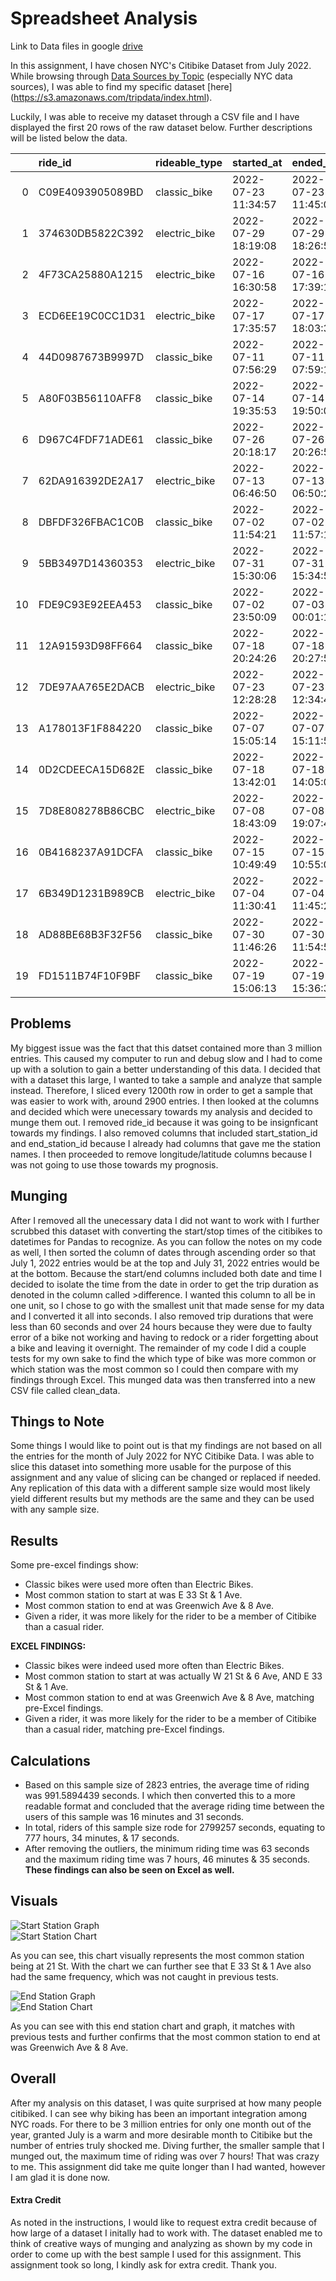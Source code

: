 # Spreadsheet Analysis  

Link to Data files in google [drive](https://drive.google.com/drive/folders/1_XpAvWSoyURmsjZGca_4CB14hVh7Tz8z?usp=share_link)  
  
  
In this assignment, I have chosen NYC's Citibike Dataset from July 2022. While browsing through [Data Sources by Topic](http://guides.nyu.edu/content.php?pid=352851&sid=2886542) (especially NYC data sources), I was able to find my specific dataset [here] (https://s3.amazonaws.com/tripdata/index.html).  
  
Luckily, I was able to receive my dataset through a CSV file and I have displayed the first 20 rows of the raw dataset below. Further descriptions will be listed below the data.


|    | ride_id          | rideable_type   | started_at          | ended_at            | start_station_name         |   start_station_id | end_station_name              |   end_station_id |   start_lat |   start_lng |   end_lat |   end_lng | member_casual   |
|---:|:-----------------|:----------------|:--------------------|:--------------------|:---------------------------|-------------------:|:------------------------------|-----------------:|------------:|------------:|----------:|----------:|:----------------|
|  0 | C09E4093905089BD | classic_bike    | 2022-07-23 11:34:57 | 2022-07-23 11:45:08 | Melrose St & Broadway      |            4801.04 | Myrtle Ave & Grove St         |          4816.05 |     40.6975 |    -73.9359 |   40.699  |  -73.9152 | member          |
|  1 | 374630DB5822C392 | electric_bike   | 2022-07-29 18:19:08 | 2022-07-29 18:26:50 | E 68 St & 3 Ave            |            6896.16 | E 85 St & York Ave            |          7146.04 |     40.7671 |    -73.9622 |   40.7754 |  -73.948  | member          |
|  2 | 4F73CA25880A1215 | electric_bike   | 2022-07-16 16:30:58 | 2022-07-16 17:39:18 | W 37 St & 10 Ave           |            6611.02 | Knickerbocker Ave & Cooper St |          4582.05 |     40.7566 |    -73.9979 |   40.6908 |  -73.9045 | member          |
|  3 | ECD6EE19C0CC1D31 | electric_bike   | 2022-07-17 17:35:57 | 2022-07-17 18:03:36 | W 37 St & 10 Ave           |            6611.02 | 6 Ave & Broome St             |          5610.09 |     40.7566 |    -73.9979 |   40.7243 |  -74.0047 | member          |
|  4 | 44D0987673B9997D | classic_bike    | 2022-07-11 07:56:29 | 2022-07-11 07:59:15 | E 68 St & 3 Ave            |            6896.16 | E 66 St & Madison Ave         |          6969.08 |     40.7671 |    -73.9622 |   40.768  |  -73.9685 | member          |
|  5 | A80F03B56110AFF8 | classic_bike    | 2022-07-14 19:35:53 | 2022-07-14 19:50:06 | Clinton Ave & Flushing Ave |            4762.04 | Bergen St & 4 Ave             |          4322.06 |     40.6979 |    -73.9699 |   40.6826 |  -73.9799 | member          |
|  6 | D967C4FDF71ADE61 | classic_bike    | 2022-07-26 20:18:17 | 2022-07-26 20:26:57 | E 68 St & 3 Ave            |            6896.16 | E 85 St & York Ave            |          7146.04 |     40.7671 |    -73.9622 |   40.7754 |  -73.948  | member          |
|  7 | 62DA916392DE2A17 | electric_bike   | 2022-07-13 06:46:50 | 2022-07-13 06:50:26 | E 89 St & York Ave         |            7204.08 | E 85 St & York Ave            |          7146.04 |     40.7779 |    -73.946  |   40.7754 |  -73.948  | member          |
|  8 | DBFDF326FBAC1C0B | classic_bike    | 2022-07-02 11:54:21 | 2022-07-02 11:57:11 | E 89 St & York Ave         |            7204.08 | E 85 St & York Ave            |          7146.04 |     40.7779 |    -73.946  |   40.7754 |  -73.948  | member          |
|  9 | 5BB3497D14360353 | electric_bike   | 2022-07-31 15:30:06 | 2022-07-31 15:34:57 | 35 Ave & 37 St             |            6563.12 | 38 St & 30 Ave                |          6850.01 |     40.7557 |    -73.9237 |   40.7642 |  -73.9158 | member          |
| 10 | FDE9C93E92EEA453 | classic_bike    | 2022-07-02 23:50:09 | 2022-07-03 00:01:16 | Stockholm St & Wilson Ave  |            4824.03 | Knickerbocker Ave & Cooper St |          4582.05 |     40.6993 |    -73.923  |   40.6908 |  -73.9045 | casual          |
| 11 | 12A91593D98FF664 | classic_bike    | 2022-07-18 20:24:26 | 2022-07-18 20:27:52 | E 58 St & Madison Ave      |            6839.04 | E 66 St & Madison Ave         |          6969.08 |     40.763  |    -73.9721 |   40.768  |  -73.9685 | member          |
| 12 | 7DE97AA765E2DACB | electric_bike   | 2022-07-23 12:28:28 | 2022-07-23 12:34:41 | W 55 St & 6 Ave            |            6809.09 | E 66 St & Madison Ave         |          6969.08 |     40.7632 |    -73.9784 |   40.768  |  -73.9685 | member          |
| 13 | A178013F1F884220 | classic_bike    | 2022-07-07 15:05:14 | 2022-07-07 15:11:57 | 35 St & Broadway           |            6750.16 | 38 St & 30 Ave                |          6850.01 |     40.7603 |    -73.9222 |   40.7642 |  -73.9158 | member          |
| 14 | 0D2CDEECA15D682E | classic_bike    | 2022-07-18 13:42:01 | 2022-07-18 14:05:00 | 35 St & Broadway           |            6750.16 | 38 St & 30 Ave                |          6850.01 |     40.7603 |    -73.9222 |   40.7642 |  -73.9158 | member          |
| 15 | 7D8E808278B86CBC | electric_bike   | 2022-07-08 18:43:09 | 2022-07-08 19:07:43 | 35 St & Broadway           |            6750.16 | Engert Ave & McGuinness Blvd  |          5473.03 |     40.7603 |    -73.9222 |   40.7216 |  -73.9455 | member          |
| 16 | 0B4168237A91DCFA | classic_bike    | 2022-07-15 10:49:49 | 2022-07-15 10:55:03 | Perry St & Bleecker St     |            5922.07 | 6 Ave & Broome St             |          5610.09 |     40.7354 |    -74.0042 |   40.7243 |  -74.0047 | member          |
| 17 | 6B349D1231B989CB | electric_bike   | 2022-07-04 11:30:41 | 2022-07-04 11:45:24 | Steinway St & 19 Ave       |            7220.01 | 38 St & 30 Ave                |          6850.01 |     40.7781 |    -73.8996 |   40.7642 |  -73.9158 | casual          |
| 18 | AD88BE68B3F32F56 | classic_bike    | 2022-07-30 11:46:26 | 2022-07-30 11:54:50 | Perry St & Bleecker St     |            5922.07 | 6 Ave & Broome St             |          5610.09 |     40.7354 |    -74.0048 |   40.7243 |  -74.0047 | member          |
| 19 | FD1511B74F10F9BF | classic_bike    | 2022-07-19 15:06:13 | 2022-07-19 15:36:32 | Dock 72 Way & Market St    |            4804.02 | 6 Ave & Broome St             |          5610.09 |     40.6998 |    -73.9714 |   40.7243 |  -74.0047 | member          |  
  
## Problems  
My biggest issue was the fact that this datset contained more than 3 million entries. This caused my computer to run and debug slow and I had to come up with a solution to gain a better understanding of this data. I decided that with a dataset this large, I wanted to take a sample and analyze that sample instead. Therefore, I sliced every 1200th row in order to get a sample that was easier to work with, around 2900 entries. I then looked at the columns and decided which were unecessary towards my analysis and decided to munge them out. I removed ride_id because it was going to be insignficant towards my findings. I also removed columns that included start_station_id and end_station_id because I already had columns that gave me the station names. I then proceeded to remove longitude/latitude columns because I was not going to use those towards my prognosis.  
  
## Munging  
After I removed all the unecessary data I did not want to work with I further scrubbed this dataset with converting the start/stop times of the citibikes to datetimes for Pandas to recognize. As you can follow the notes on my code as well, I then sorted the column of dates through ascending order so that July 1, 2022 entries would be at the top and July 31, 2022 entries would be at the bottom. Because the start/end columns included both date and time I decided to isolate the time from the date in order to get the trip duration as denoted in the column called >difference. I wanted this column to all be in one unit, so I chose to go with the smallest unit that made sense for my data and I converted it all into seconds. I also removed trip durations that were less than 60 seconds and over 24 hours because they were due to faulty error of a bike not working and having to redock or a rider forgetting about a bike and leaving it overnight. The remainder of my code I did a couple tests for my own sake to find the which type of bike was more common or which station was the most common so I could then compare with my findings through Excel. This munged data was then transferred into a new CSV file called clean_data.  
  
## Things to Note    
Some things I would like to point out is that my findings are not based on all the entries for the month of July 2022 for NYC Citibike Data. I was able to slice this dataset into something more usable for the purpose of this assignment and any value of slicing can be changed or replaced if needed. Any replication of this data with a different sample size would most likely yield different results but my methods are the same and they can be used with any sample size.  
  
## Results  
Some pre-excel findings show:  
- Classic bikes were used more often than Electric Bikes.   
- Most common station to start at was E 33 St & 1 Ave.  
- Most common station to end at was Greenwich Ave & 8 Ave.  
- Given a rider, it was more likely for the rider to be a member of Citibike than a casual rider.  
  
**EXCEL FINDINGS:**  
- Classic bikes were indeed used more often than Electric Bikes.  
- Most common station to start at was actually W 21 St & 6 Ave, AND E 33 St & 1 Ave.  
- Most common station to end at was Greenwich Ave & 8 Ave, matching pre-Excel findings.  
- Given a rider, it was more likely for the rider to be a member of Citibike than a casual rider, matching pre-Excel findings.  

## Calculations  
- Based on this sample size of 2823 entries, the average time of riding was 991.5894439 seconds. I which then converted this to a more readable format and concluded that the average riding time between the users of this sample was 16 minutes and 31 seconds.  
- In total, riders of this sample size rode for 2799257 seconds, equating to 777 hours, 34 minutes, & 17 seconds.  
- After removing the outliers, the minimum riding time was 63 seconds and the maximum riding time was 7 hours, 46 minutes & 35 seconds.  
**These findings can also be seen on Excel as well.**  
  
## Visuals  
![Start Station Graph](images/start.png)  
![Start Station Chart](images/start2.png)
  
As you can see, this chart visually represents the most common station being at 21 St. With the chart we can further see that E 33 St & 1 Ave also had the same frequency, which was not caught in previous tests.  

![End Station Graph](images/end.png)  
![End Station Chart](images/end2.png)  
  
As you can see with this end station chart and graph, it matches with previous tests and further confirms that the most common station to end at was Greenwich Ave & 8 Ave.  

## Overall  
After my analysis on this dataset, I was quite surprised at how many people citibiked. I can see why biking has been an important integration among NYC roads. For there to be 3 million entries for only one month out of the year, granted July is a warm and more desirable month to Citibike but the number of entries truly shocked me. Diving further, the smaller sample that I munged out, the maximum time of riding was over 7 hours! That was crazy to me. This assignment did take me quite longer than I had wanted, however I am glad it is done now.  

#### Extra Credit  
As noted in the instructions, I would like to request extra credit because of how large of a dataset I initally had to work with. The dataset enabled me to think of creative ways of munging and analyzing as shown by my code in order to come up with the best sample I used for this assignment. This assignment took so long, I kindly ask for extra credit. Thank you.
